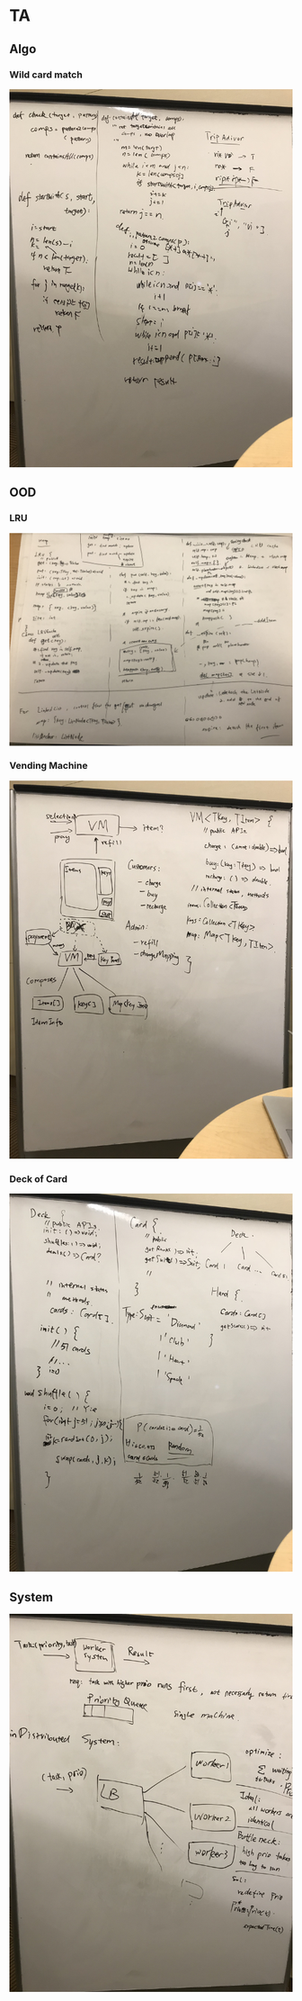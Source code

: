 # TA

## Algo

### Wild card match

![](../.gitbook/assets/wild_card_match.jpeg)



## OOD

### LRU

![](../.gitbook/assets/lru_paper_sol.jpeg)

### Vending Machine

![](../.gitbook/assets/vendingmachine_ood.jpeg)

### Deck of Card

![](../.gitbook/assets/decokofcard_ood%20%281%29.jpeg)

## System

![](../.gitbook/assets/distributed_priority_tasks.jpeg)

